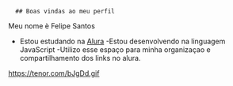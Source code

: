       ## Boas vindas ao meu perfil 

Meu nome è Felipe Santos

 - Estou estudando na [Alura](https://www.alura.com.br)
 -Estou desenvolvendo na linguagem JavaScript
 -Utilizo esse espaço para minha organizaçao e compartilhamento dos links no alura.

https://tenor.com/bJgDd.gif
